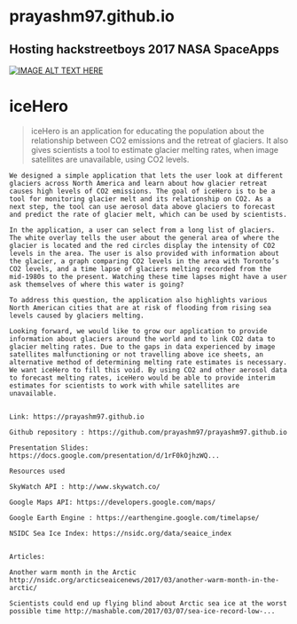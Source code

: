 # prayashm97.github.io
## Hosting hackstreetboys 2017 NASA SpaceApps

[![IMAGE ALT TEXT HERE](http://img.youtube.com/vi/IBPh9Sa0lUU/0.jpg)](http://www.youtube.com/watch?v=IBPh9Sa0lUU)

# iceHero
>iceHero is an application for educating the population about the relationship between CO2 emissions and the retreat of glaciers. 
>It also gives scientists a tool to estimate glacier melting rates, when image satellites are unavailable, using CO2 levels.

```
We designed a simple application that lets the user look at different glaciers across North America and learn about how glacier retreat causes high levels of CO2 emissions. The goal of iceHero is to be a tool for monitoring glacier melt and its relationship on CO2. As a next step, the tool can use aerosol data above glaciers to forecast and predict the rate of glacier melt, which can be used by scientists.

In the application, a user can select from a long list of glaciers. The white overlay tells the user about the general area of where the glacier is located and the red circles display the intensity of CO2 levels in the area. The user is also provided with information about the glacier, a graph comparing CO2 levels in the area with Toronto’s CO2 levels, and a time lapse of glaciers melting recorded from the mid-1980s to the present. Watching these time lapses might have a user ask themselves of where this water is going?

To address this question, the application also highlights various North American cities that are at risk of flooding from rising sea levels caused by glaciers melting.

Looking forward, we would like to grow our application to provide information about glaciers around the world and to link CO2 data to glacier melting rates. Due to the gaps in data experienced by image satellites malfunctioning or not travelling above ice sheets, an alternative method of determining melting rate estimates is necessary. We want iceHero to fill this void. By using CO2 and other aerosol data to forecast melting rates, iceHero would be able to provide interim estimates for scientists to work with while satellites are unavailable.


Link: https://prayashm97.github.io

Github repository : https://github.com/prayashm97/prayashm97.github.io

Presentation Slides: https://docs.google.com/presentation/d/1rF0kOjhzWQ...

Resources used

SkyWatch API : http://www.skywatch.co/

Google Maps API: https://developers.google.com/maps/

Google Earth Engine : https://earthengine.google.com/timelapse/

NSIDC Sea Ice Index: https://nsidc.org/data/seaice_index


Articles:

Another warm month in the Arctic http://nsidc.org/arcticseaicenews/2017/03/another-warm-month-in-the-arctic/

Scientists could end up flying blind about Arctic sea ice at the worst possible time http://mashable.com/2017/03/07/sea-ice-record-low-...

```
